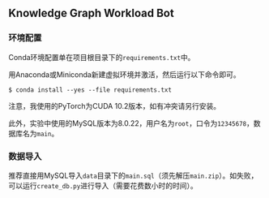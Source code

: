 ## Knowledge Graph Workload Bot

### 环境配置

Conda环境配置单在项目根目录下的`requirements.txt`中。

用Anaconda或Miniconda新建虚拟环境并激活，然后运行以下命令即可。

```shell
$ conda install --yes --file requirements.txt
```

注意，我使用的PyTorch为CUDA 10.2版本，如有冲突请另行安装。

此外，实验中使用的MySQL版本为8.0.22，用户名为`root`，口令为`12345678`，数据库名为`main`。

### 数据导入

推荐直接用MySQL导入`data`目录下的`main.sql`（须先解压`main.zip`）。如失败，可以运行`create_db.py`进行导入（需要花费数小时的时间）。